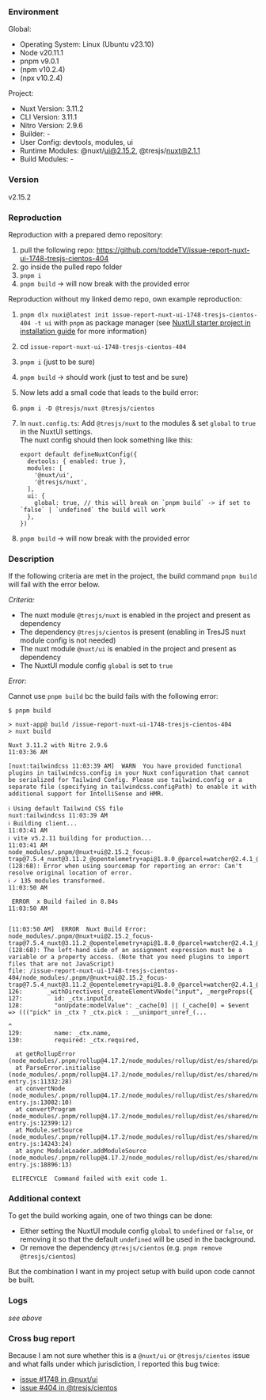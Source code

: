 ### Environment

Global:

- Operating System: Linux (Ubuntu v23.10)
- Node v20.11.1
- pnpm v9.0.1
- (npm v10.2.4)
- (npx v10.2.4)

Project:

- Nuxt Version:     3.11.2
- CLI Version:      3.11.1
- Nitro Version:    2.9.6
- Builder:          -
- User Config:      devtools, modules, ui
- Runtime Modules:  @nuxt/ui@2.15.2, @tresjs/nuxt@2.1.1
- Build Modules:    -

### Version

v2.15.2

### Reproduction

Reproduction with a prepared demo repository:

1. pull the following repo: https://github.com/toddeTV/issue-report-nuxt-ui-1748-tresjs-cientos-404
1. go inside the pulled repo folder
1. `pnpm i`
1. `pnpm build` -> will now break with the provided error

Reproduction without my linked demo repo, own example reproduction:

1. `pnpm dlx nuxi@latest init issue-report-nuxt-ui-1748-tresjs-cientos-404 -t ui` with `pnpm` as package manager
  (see [NuxtUI starter project in installation guide](https://ui.nuxt.com/getting-started/installation#use-nuxt-starter) for more information)
1. cd `issue-report-nuxt-ui-1748-tresjs-cientos-404`
1. `pnpm i` (just to be sure)
1. `pnpm build` -> should work (just to test and be sure)
1. Now lets add a small code that leads to the build error:
  1. `pnpm i -D @tresjs/nuxt @tresjs/cientos`
  1. In `nuxt.config.ts`: Add `@tresjs/nuxt` to the modules & set `global` to `true` in the NuxtUI settings.  
    The nuxt config should then look something like this:

         export default defineNuxtConfig({
           devtools: { enabled: true },
           modules: [
             '@nuxt/ui',
             '@tresjs/nuxt',
           ],
           ui: {
             global: true, // this will break on `pnpm build` -> if set to `false` | `undefined` the build will work
           },
         })

1. `pnpm build` -> will now break with the provided error

### Description

If the following criteria are met in the project, the build command `pnpm build` will fail with the error below.

*Criteria:*

* The nuxt module `@tresjs/nuxt` is enabled in the project and present as dependency
* The dependency `@tresjs/cientos` is present (enabling in TresJS nuxt module config is not needed)
* The nuxt module `@nuxt/ui` is enabled in the project and present as dependency
* The NuxtUI module config `global` is set to `true`

*Error:*

Cannot use `pnpm build` bc the build fails with the following error:

```shell-script
$ pnpm build

> nuxt-app@ build /issue-report-nuxt-ui-1748-tresjs-cientos-404
> nuxt build

Nuxt 3.11.2 with Nitro 2.9.6                                                                                                                                                11:03:36 AM

[nuxt:tailwindcss 11:03:39 AM]  WARN  You have provided functional plugins in tailwindcss.config in your Nuxt configuration that cannot be serialized for Tailwind Config. Please use tailwind.config or a separate file (specifying in tailwindcss.configPath) to enable it with additional support for IntelliSense and HMR.

ℹ Using default Tailwind CSS file                                                                                                                         nuxt:tailwindcss 11:03:39 AM
ℹ Building client...                                                                                                                                                       11:03:41 AM
ℹ vite v5.2.11 building for production...                                                                                                                                  11:03:41 AM
node_modules/.pnpm/@nuxt+ui@2.15.2_focus-trap@7.5.4_nuxt@3.11.2_@opentelemetry+api@1.8.0_@parcel+watcher@2.4.1_@_cqvxtylvfpkverkt5obk5rowla/node_modules/@nuxt/ui/dist/runtime/components/forms/Radio.vue (128:68): Error when using sourcemap for reporting an error: Can't resolve original location of error.
ℹ ✓ 135 modules transformed.                                                                                                                                               11:03:50 AM

 ERROR  x Build failed in 8.84s                                                                                                                                             11:03:50 AM


[11:03:50 AM]  ERROR  Nuxt Build Error: node_modules/.pnpm/@nuxt+ui@2.15.2_focus-trap@7.5.4_nuxt@3.11.2_@opentelemetry+api@1.8.0_@parcel+watcher@2.4.1_@_cqvxtylvfpkverkt5obk5rowla/node_modules/@nuxt/ui/dist/runtime/components/forms/Radio.vue (128:68): The left-hand side of an assignment expression must be a variable or a property access. (Note that you need plugins to import files that are not JavaScript)
file: /issue-report-nuxt-ui-1748-tresjs-cientos-404/node_modules/.pnpm/@nuxt+ui@2.15.2_focus-trap@7.5.4_nuxt@3.11.2_@opentelemetry+api@1.8.0_@parcel+watcher@2.4.1_@_cqvxtylvfpkverkt5obk5rowla/node_modules/@nuxt/ui/dist/runtime/components/forms/Radio.vue:128:68
126:       _withDirectives(_createElementVNode("input", _mergeProps({
127:         id: _ctx.inputId,
128:         "onUpdate:modelValue": _cache[0] || (_cache[0] = $event => ((("pick" in _ctx ? _ctx.pick : __unimport_unref_(...
                                                                         ^
129:         name: _ctx.name,
130:         required: _ctx.required,

  at getRollupError (node_modules/.pnpm/rollup@4.17.2/node_modules/rollup/dist/es/shared/parseAst.js:394:41)
  at ParseError.initialise (node_modules/.pnpm/rollup@4.17.2/node_modules/rollup/dist/es/shared/node-entry.js:11332:28)
  at convertNode (node_modules/.pnpm/rollup@4.17.2/node_modules/rollup/dist/es/shared/node-entry.js:13082:10)
  at convertProgram (node_modules/.pnpm/rollup@4.17.2/node_modules/rollup/dist/es/shared/node-entry.js:12399:12)
  at Module.setSource (node_modules/.pnpm/rollup@4.17.2/node_modules/rollup/dist/es/shared/node-entry.js:14243:24)
  at async ModuleLoader.addModuleSource (node_modules/.pnpm/rollup@4.17.2/node_modules/rollup/dist/es/shared/node-entry.js:18896:13)

 ELIFECYCLE  Command failed with exit code 1.
```

### Additional context

To get the build working again, one of two things can be done:

* Either setting the NuxtUI module config `global` to `undefined` or `false`, or removing it so that the default `undefined` will be used in the background.
* Or remove the dependency `@tresjs/cientos` (e.g. `pnpm remove @tresjs/cientos`)

But the combination I want in my project setup with build upon code cannot be built.

### Logs

*see above*

### Cross bug report

Because I am not sure whether this is a `@nuxt/ui` or `@tresjs/cientos` issue and what falls under which jurisdiction, I reported this bug twice:

- [issue #1748 in @nuxt/ui](https://github.com/nuxt/ui/issues/1748)
- [issue #404 in @tresjs/cientos](https://github.com/Tresjs/cientos/issues/404)
